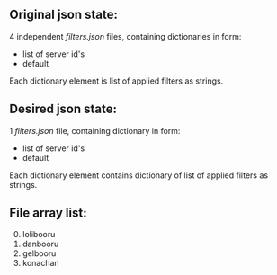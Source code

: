 ## Original json state:
4 independent *filters.json* files, containing dictionaries in form:
* list of server id's
* default

Each dictionary element is list of applied filters as strings.

## Desired json state:
1 *filters.json* file, containing dictionary in form:
* list of server id's
* default

Each dictionary element contains dictionary of list of applied
filters as strings.
## File array list:
0. lolibooru
0. danbooru
0. gelbooru
0. konachan